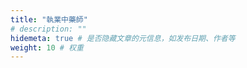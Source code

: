 ```yaml
---
title: "執業中藥師"
# description: ""
hidemeta: true # 是否隐藏文章的元信息，如发布日期、作者等
weight: 10 # 权重
---
```




<!-- more -->

